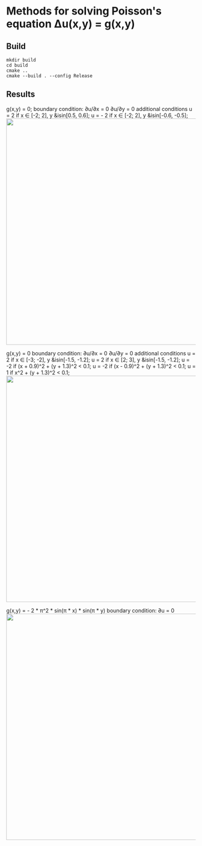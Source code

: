 # Methods for solving Poisson's equation &Delta;u(x,y) = g(x,y)

## Build

```
mkdir build
cd build
cmake ..
cmake --build . --config Release
```

## Results

g(x,y) = 0; 
boundary condition: 
    &part;u/&part;x = 0 &part;u/&part;y = 0
additional conditions 
    u = 2 if x &isin; [-2; 2], y &isin[0.5, 0.6];
    u = - 2 if x &isin; [-2; 2], y &isin[-0.6, -0.5];
<img src=".results/Figure_1.png" width="600px">

g(x,y) = 0
boundary condition:
    &part;u/&part;x = 0 &part;u/&part;y = 0
additional conditions 
    u = 2 if x &isin; [-3; -2], y &isin[-1.5, -1.2];
    u = 2 if x &isin; [2; 3], y &isin[-1.5, -1.2];
    u = -2 if (x + 0.9)^2 + (y + 1.3)^2 < 0.1;
    u = -2 if (x - 0.9)^2 + (y + 1.3)^2 < 0.1;
    u = 1 if x^2 + (y + 1.3)^2 < 0.1;
<img src=".results/Figure_2.png" width="600px">

g(x,y) = - 2 * &pi;^2 * sin(&pi; * x) * sin(&pi; * y)
boundary condition:
    &part;u = 0 
<img src=".results/Figure_3.png" width="600px">
